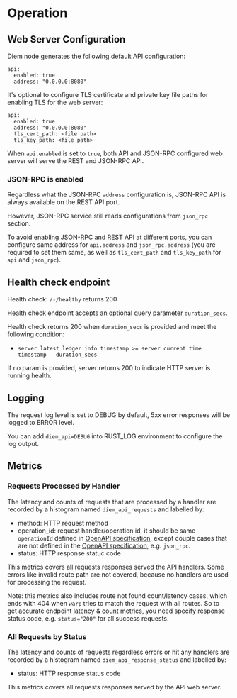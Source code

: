# Operation

## Web Server Configuration

Diem node generates the following default API configuration:

```
api:
  enabled: true
  address: "0.0.0.0:8080"
```

It's optional to configure TLS certificate and private key file paths for enabling TLS for the web server:
```
api:
  enabled: true
  address: "0.0.0.0:8080"
  tls_cert_path: <file path>
  tls_key_path: <file path>
```

When `api.enabled` is set to `true`, both API and JSON-RPC configured web server will serve the REST and JSON-RPC API.

### JSON-RPC is enabled

Regardless what the JSON-RPC `address` configuration is, JSON-RPC API is always available on the REST API port.

However, JSON-RPC service still reads configurations from `json_rpc` section.

To avoid enabling JSON-RPC and REST API at different ports, you can configure same address for `api.address` and
`json_rpc.address` (you are required to set them same, as well as `tls_cert_path` and `tls_key_path`
for `api` and `json_rpc`).


## Health check endpoint

Health check: `/-/healthy` returns 200

Health check endpoint accepts an optional query parameter `duration_secs`.

Health check returns 200 when `duration_secs` is provided and meet the following condition:
* `server latest ledger info timestamp >= server current time timestamp - duration_secs`

If no param is provided, server returns 200 to indicate HTTP server is running health.

## Logging

The request log level is set to DEBUG by default, 5xx error responses will be logged to ERROR level.

You can add `diem_api=DEBUG` into RUST_LOG environment to configure the log output.


## Metrics

### Requests Processed by Handler

The latency and counts of requests that are processed by a handler are recorded by a histogram
named `diem_api_requests` and labelled by:

* method: HTTP request method
* operation_id: request handler/operation id, it should be same `operationId` defined in [OpenAPI specification](doc/openapi.yaml), except couple cases that are not defined in the [OpenAPI specification](doc/openapi.yaml), e.g. `json_rpc`.
* status: HTTP response statuc code

This metrics covers all requests responses served the API handlers.
Some errors like invalid route path are not covered, because no handlers are used for processing the request.

Note: this metrics also includes route not found count/latency cases, which ends with 404 when `warp` tries to match the request with all routes. So to get accurate endpoint latency & count metrics, you need specify response status code, e.g. `status="200"` for all success requests.

### All Requests by Status

The latency and counts of requests regardless errors or hit any handlers are recorded by a histogram
named `diem_api_response_status` and labelled by:

* status: HTTP response status code

This metrics covers all requests responses served by the API web server.
